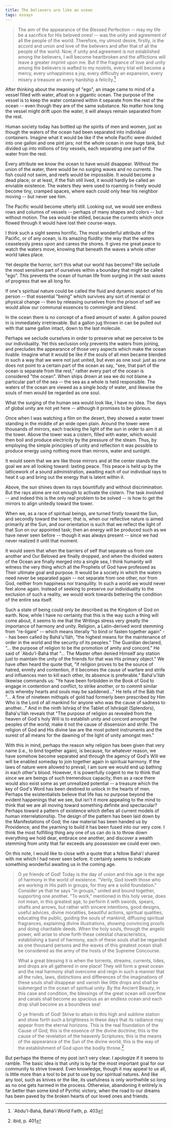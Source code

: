 ```yaml
---
title: The believers are like an ocean
tags: essays
---
```


> The aim of the appearance of the Blessed Perfection -- may my life be
> a sacrifice for His beloved ones! -- was the unity and agreement of
> all the people of the world.  Therefore, my utmost desire, firstly, is
> the accord and union and love of the believers and after that of all
> the people of the world.  Now, if unity and agreement is not
> established among the believers, I will become heartbroken and the
> afflictions will leave a greater imprint upon me.  But if the
> fragrance of love and unity among the believers is wafted to my
> nostrils, every trial will become a mercy, every unhappiness a joy,
> every difficulty an expansion, every misery a treasure an every
> hardship a felicity.[^1]

After thinking about the meaning of "ego", an image came to mind of a
vessel filled with water, afloat on a gigantic ocean.  The purpose of
the vessel is to keep the water contained within it separate from the
rest of the ocean -- even though they are of the same substance.  No
matter how long the vessel might drift upon the water, it will always
remain separated from the rest.

Human society today has bottled up the spirits of men and women, just as
though the waters of the ocean had been separated into individual
containers.  Imagine what it would be like if the whole Pacific were
divided into one gallon and one pint jars; not the whole ocean in one
huge tank, but divided up into millions of tiny vessels, each separating
one part of the water from the rest.

Every attribute we know the ocean to have would disappear.  Without the
union of the water, there would be no surging waves and no currents.
The fish could not swim, and reefs would be impossible.  It would become
a dead place; or at least, if the fish still lived, it would hardly be
called an enviable existence.  The waters they were used to roaming in
freely would become tiny, cramped spaces, where each could only hear his
neighbor moving -- but never see him.

The Pacific would become utterly still.  Looking out, we would see
endless rows and columns of vessels -- perhaps of many shapes and colors
-- but without motion.  The sea would be stilled, because the currents
which once flowed through it would have lost their course-ways.

I think such a sight seems horrific.  The most wonderful attribute of
the Pacific, or of any ocean, is its amazing fluidity: the way that the
waters ceaselessly press upon and caress the shores.  It gives me great
peace to watch the waters move, knowing that beneath the waves a whole
other world takes place.

Yet despite the horror, isn't this what our world has become?  We
seclude the most sensitive part of ourselves within a boundary that
might be called "ego".  This prevents the ocean of human life from
surging in the vast waves of progress that we all long for.

If one's spiritual nature could be called the fluid and dynamic aspect
of his person -- that essential "being" which survives any sort of
mental or physical change -- then by releasing ourselves from the prison
of self we would allow our communal essences to commingle and blend.

In the ocean there is no concept of a fixed amount of water.  A gallon
poured in is immediately irretrievable.  But a gallon jug thrown in can
be pulled out with that same gallon intact, down to the last molecule.

Perhaps we seclude ourselves in order to preserve what we perceive to be
our individuality.  Yet this seclusion only prevents the waters from
joining, and precludes the appearance of those very aspects which make
the ocean livable.  Imagine what it would be like if the souls of all
men became blended in such a way that we were not just united, but even
as one soul: just as one does not point to a certain part of the ocean
as say, "see, that part of the ocean is separate from the rest," rather
every part of the ocean is considered "the ocean".  When ships drown at
sea we do not blame a particular part of the sea -- the sea as a whole
is held responsible.  The waters of the ocean are viewed as a single
body of water, and likewise the souls of men would be regarded as one
soul.

What the surging of the human sea would look like, I have no idea.  The
days of global unity are not yet here -- although it promises to be
glorious.

Once when I was watching a film on the desert, they showed a water tower
standing in the middle of an wide open plain.  Around the tower were
thousands of mirrors, each tracking the light of the sun in order to aim
it at the tower.  Above the tower was a cistern, filled with water,
which would then boil and produce electricity by the pressure of the
steam.  Thus, by employing the simple principles of unity and reflection
it was possible to produce energy using nothing more than mirrors, water
and sunlight.

It would seem that we are like those mirrors and at the center stands
the goal we are all looking toward: lasting peace.  This peace is held
up by the latticework of a sound administration, awaiting each of our
individual rays to heat it up and bring out the energy that is latent
within it.

Above, the sun shines down its rays bountifully and without
discrimination.  But the rays alone are not enough to activate the
cistern.  The task involved -- and indeed this is the only real problem
to be solved -- is how to get the mirrors to align unitedly toward the
tower.

When we, as a race of spiritual beings, are turned firstly toward the
Sun, and secondly toward the tower; that is, when our reflective nature
is aimed primarily at the Sun, and our orientation is such that we
reflect the light of that Sun on our appointed task; then an energy will
be produced such as we have never seen before -- though it was always
present -- since we had never realized it until that moment.

It would seem that when the barriers of self that separate us from one
another and Our Beloved are finally dropped, and when the divided waters
of the Ocean are finally merged into a single sea, I think humanity will
witness the very thing which all the Prophets of God have professed as
Their ultimate goal and purpose.  It would be a society in which the
waters need never be separated again -- not separate from one other, nor
from God, neither from happiness nor tranquility.  In such a world we
would never feel alone again.  Instead of seeking to preserve our
individuality to the exclusion of such a reality, we would work towards
bettering the condition of the entire sea itself.

Such a state of being could only be described as the Kingdom of God on
earth.  Now, while I have no certainty that this is the way such a thing
will come about, it seems to me that the Writings stress very greatly
the importance of harmony and unity.  Religion, a Latin-derived word
stemming from "re-ligare" -- which means literally "to bind or fasten
together again" -- has been called by Bahá'u'lláh, "the highest means
for the maintenance of order in the world and the security of its
peoples."  The Guardian declared, "... the purpose of religion to be the
promotion of amity and concord."  He said of `Abdu'l-Bahá that "... The
Master often denied Himself any station just to maintain the unity of
the friends for that was His primary object."  We have often heard the
quote that, "If religion proves to be the source of hatred, enmity and
contention, if it becomes the cause of warfare and strife and influences
men to kill each other, its absence is preferable."  Bahá'u'lláh
likewise commands us: "Ye have been forbidden in the Book of God to
engage in contention and conflict, to strike another, or to commit
similar acts whereby hearts and souls may be saddened..." He tells of
the Báb that "... A fine of nineteen mithqals of gold had formerly been
prescribed by Him Who is the Lord of all mankind for anyone who was the
cause of sadness to another..." And in the ninth Ishráq of the Tablet of
Ishráqát (Splendors), Bahá'u'lláh reveals that "The purpose of religion
as revealed from the heaven of God's holy Will is to establish unity and
concord amongst the peoples of the world; make it not the cause of
dissension and strife.  The religion of God and His divine law are the
most potent instruments and the surest of all means for the dawning of
the light of unity amongst men."

With this in mind, perhaps the reason why religion has been given that
very name (i.e., to bind together again), is because, for whatever
reason, we have somehow become separated and through the agency of God's
Will we will be enabled someday to join together again in spiritual
harmony.  If the laws of nature were allowed to prevail, I am sure we
would end up bathing in each other's blood.  However, it is powerfully
cogent to me to think that since we are beings of such tremendous
capacity, then as a race there would also exist some as yet unrealized
potential -- a treasure which the key of God's Word has been destined to
unlock in the hearts of men.  Perhaps the existentialists believe that
life has no purpose beyond the evident happenings that we see, but isn't
it more appealing to the mind to think that we are all moving toward
something definite and spectacular?  Perhaps toward a pattern of
existence which defies all current models of human interrelationship.
The design of the pattern has been laid down by the Manifestations of
God; the raw material has been handed us by Providence; and the yearning
to build it has been fused into our very core.  I think the most
fulfilling thing any one of us can do is to throw down everything we
hold dear, embrace one another, and discover a wealth stemming from
unity that far exceeds any possession we could ever own.

On this note, I would like to close with a quote that a fellow Bahá'í
shared with me which I had never seen before.  It certainly seems to
indicate something wonderful awaiting us in the coming age.

> O ye friends of God!  Today is the day of union and this age is the
> age of harmony in the world of existence.  "Verily, God loveth those
> who are working in His path in groups, for they are a solid
> foundation."  Consider ye that he says "in groups," united and bound
> together, supporting one another.  "To work," mentioned in this holy
> verse, does not mean, in this greatest age, to perform it with swords,
> spears, shafts and arrows, but rather with sincere intentions, good
> designs, useful advices, divine moralities, beautiful actions,
> spiritual qualities, educating the public, guiding the souls of
> mankind, diffusing spiritual fragrances, explaining divine
> illustrations, showing convincing proofs and doing charitable deeds.
> When the holy souls, through the angelic power, will arise to show
> forth these celestial characteristics, establishing a band of harmony,
> each of these souls shall be regarded as one thousand persons and the
> waves of this greatest ocean shall be considered as the army of the
> hosts of the Supreme Concourse.
>
> What a great blessing it is when the torrents, streams, currents,
> tides, and drops are all gathered in one place!  They will form a
> great ocean and the real harmony shall overcome and reign in such a
> manner that all the rules, laws, distinctions and differences of the
> imaginations of these souls shall disappear and vanish like little
> drops and shall be submerged in the ocean of spiritual unity.  By the
> Ancient Beauty, in this case and condition, the blessings of the great
> ocean will overflow and canals shall become as spacious as an endless
> ocean and each drop shall become as a boundless sea!
>
> O ye friends of God!  Strive to attain to this high and sublime
> station and show forth such a brightness in these days that its
> radiance may appear from the eternal horizons.  This is the real
> foundation of the Cause of God; this is the essence of the divine
> doctrine; this is the cause of the revelation of the heavenly
> Scriptures; this is the means of the appearance of the Sun of the
> divine world; this is the way of the establishment of God upon the
> bodily throne.[^2]

But perhaps the theme of my post isn't very clear.  I apologize if it
seems to ramble.  The basic idea is that unity is by far the most
important goal for our community to strive toward.  Even knowledge,
though it may appeal to us all, is little more than a tool to be put to
use by our spiritual natures.  And like any tool, such as knives or the
like, its usefulness is only worthwhile so long as no one gets harmed in
the process.  Otherwise, abandoning it entirely is far better than some
kind of Pyrrhic victory, when the road to our dreams has been paved by
the broken hearts of our loved ones and friends.

[^1]:   `Abdu'l-Bahá, Bahá'í World Faith, p. 403

[^2]:   ibid, p. 401


